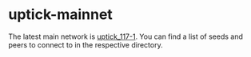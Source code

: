 # uptick-mainnet

The latest main network is [uptick_117-1](./uptick_117-1). You can find a list of seeds and peers to connect to in the respective directory.